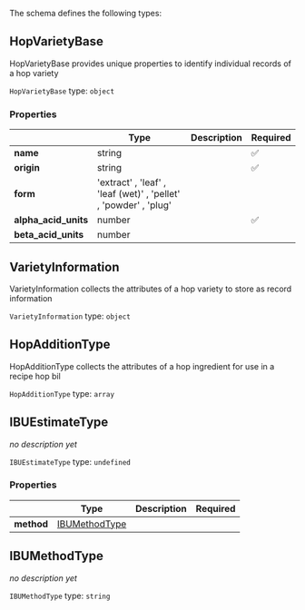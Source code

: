 The schema defines the following types:

## HopVarietyBase

HopVarietyBase provides unique properties to identify individual records of a hop variety

`HopVarietyBase` type: `object`

### Properties

|   |Type|Description|Required|
|---|----|-----------|--------|
| **name** | string|  | :white_check_mark: |
| **origin** | string|  | :white_check_mark: |
| **form** |  'extract'  , 'leaf'  , 'leaf (wet)'  , 'pellet'  , 'powder'  , 'plug' |  |  |
| **alpha_acid_units** | number|  | :white_check_mark: |
| **beta_acid_units** | number|  |  |

## VarietyInformation

VarietyInformation collects the attributes of a hop variety to store as record information

`VarietyInformation` type: `object`


## HopAdditionType

HopAdditionType collects the attributes of a hop ingredient for use in a recipe hop bil

`HopAdditionType` type: `array`


## IBUEstimateType

*no description yet*

`IBUEstimateType` type: `undefined`

### Properties

|   |Type|Description|Required|
|---|----|-----------|--------|
| **method** | [IBUMethodType](#ibumethodtype)|  |  |

## IBUMethodType

*no description yet*

`IBUMethodType` type: `string`


